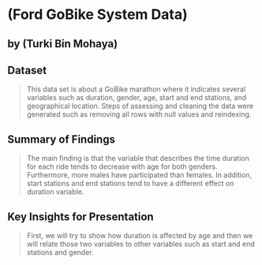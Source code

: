 # (Ford GoBike System Data)
## by (Turki Bin Mohaya)

## Dataset

> This data set is about a GoBike marathon where it indicates several variables such as duration, gender, age, start and end stations, and geographical location. Steps of assessing and cleaning the data were generated such as removing all rows with null values and reindexing.


## Summary of Findings

> The main finding is that the variable that describes the time duration for each ride tends to decrease with age for both genders. Furthermore, more males have participated than females. In addition, start stations and end stations tend to have a different effect on duration variable.


## Key Insights for Presentation

> First, we will try to show how duration is affected by age and then we will relate those two variables to other variables such as start and end stations and gender.

